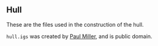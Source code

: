Hull
----

These are the files used in the construction of the hull.

`hull.igs` was created by [Paul
Miller](http://www.usna.edu/Users/naome/phmiller/), and is public domain.
